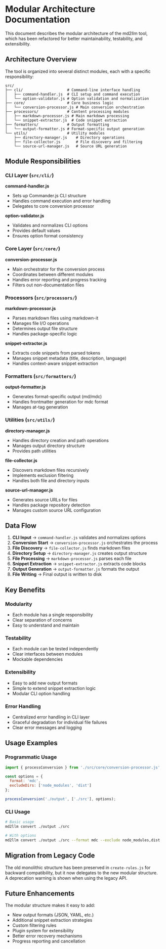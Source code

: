 # Modular Architecture Documentation

This document describes the modular architecture of the md2llm tool, which has been refactored for better maintainability, testability, and extensibility.

## Architecture Overview

The tool is organized into several distinct modules, each with a specific responsibility:

```
src/
├── cli/                    # Command-line interface handling
│   ├── command-handler.js  # CLI setup and command execution
│   └── option-validator.js # Option validation and normalization
├── core/                   # Core business logic
│   └── conversion-processor.js # Main conversion orchestration
├── processors/             # Content processing modules
│   ├── markdown-processor.js # Main markdown processing
│   └── snippet-extractor.js  # Code snippet extraction
├── formatters/             # Output formatting
│   └── output-formatter.js # Format-specific output generation
└── utils/                  # Utility modules
    ├── directory-manager.js    # Directory operations
    ├── file-collector.js       # File discovery and filtering
    └── source-url-manager.js   # Source URL generation
```

## Module Responsibilities

### CLI Layer (`src/cli/`)

**command-handler.js**
- Sets up Commander.js CLI structure
- Handles command execution and error handling
- Delegates to core conversion processor

**option-validator.js**
- Validates and normalizes CLI options
- Provides default values
- Ensures option format consistency

### Core Layer (`src/core/`)

**conversion-processor.js**
- Main orchestrator for the conversion process
- Coordinates between different modules
- Handles error reporting and progress tracking
- Filters out non-documentation files

### Processors (`src/processors/`)

**markdown-processor.js**
- Parses markdown files using markdown-it
- Manages file I/O operations
- Determines output file structure
- Handles package-specific logic

**snippet-extractor.js**
- Extracts code snippets from parsed tokens
- Manages snippet metadata (title, description, language)
- Handles context-aware snippet extraction

### Formatters (`src/formatters/`)

**output-formatter.js**
- Generates format-specific output (md/mdc)
- Handles frontmatter generation for mdc format
- Manages at-tag generation

### Utilities (`src/utils/`)

**directory-manager.js**
- Handles directory creation and path operations
- Manages output directory structure
- Provides path utilities

**file-collector.js**
- Discovers markdown files recursively
- Implements exclusion filtering
- Handles both file and directory inputs

**source-url-manager.js**
- Generates source URLs for files
- Handles package repository detection
- Manages custom source URL configuration

## Data Flow

1. **CLI Input** → `command-handler.js` validates and normalizes options
2. **Conversion Start** → `conversion-processor.js` orchestrates the process
3. **File Discovery** → `file-collector.js` finds markdown files
4. **Directory Setup** → `directory-manager.js` creates output structure
5. **File Processing** → `markdown-processor.js` parses each file
6. **Snippet Extraction** → `snippet-extractor.js` extracts code blocks
7. **Output Generation** → `output-formatter.js` formats the output
8. **File Writing** → Final output is written to disk

## Key Benefits

### Modularity
- Each module has a single responsibility
- Clear separation of concerns
- Easy to understand and maintain

### Testability
- Each module can be tested independently
- Clear interfaces between modules
- Mockable dependencies

### Extensibility
- Easy to add new output formats
- Simple to extend snippet extraction logic
- Modular CLI option handling

### Error Handling
- Centralized error handling in CLI layer
- Graceful degradation for individual file failures
- Clear error messages and logging

## Usage Examples

### Programmatic Usage

```javascript
import { processConversion } from './src/core/conversion-processor.js';

const options = {
  format: 'mdc',
  excludeDirs: ['node_modules', 'dist']
};

processConversion('./output', ['./src'], options);
```

### CLI Usage

```bash
# Basic usage
md2llm convert ./output ./src

# With options
md2llm convert ./output ./src --format mdc --exclude node_modules,dist --source-url https://github.com/user/repo/blob/main/
```

## Migration from Legacy Code

The old monolithic structure has been preserved in `create-rules.js` for backward compatibility, but it now delegates to the new modular structure. A deprecation warning is shown when using the legacy API.

## Future Enhancements

The modular structure makes it easy to add:

- New output formats (JSON, YAML, etc.)
- Additional snippet extraction strategies
- Custom filtering rules
- Plugin system for extensibility
- Better error recovery mechanisms
- Progress reporting and cancellation 
